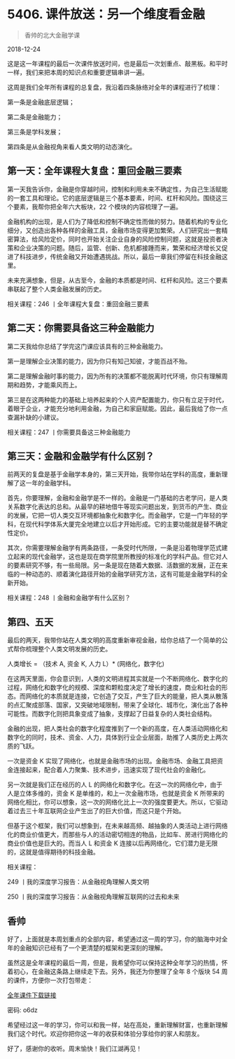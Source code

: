 # 5406. 课件放送：另一个维度看金融

> 香帅的北大金融学课

2018-12-24


这是这一年课程的最后一次课件放送时间，也是最后一次划重点、敲黑板。和平时一样，我们来把本周的知识点和重要逻辑串讲一遍。

这周是我们全年所有课程的总复盘，我沿着四条脉络对全年的课程进行了梳理：

第一条是金融底层逻辑；

第二条是金融能力；

第三条是学科发展；

第四条是从金融视角来看人类文明的动态演化。

## 第一天：全年课程大复盘：重回金融三要素

第一天我告诉你，金融是你穿越时间，控制和利用未来不确定性，为自己生活赋能的一套工具和理论。它的底层逻辑是三个基本要素，时间、杠杆和风险。围绕这三个要素，我帮你把全年六大板块，22 个模块的内容梳理了一遍。

金融机构的出现，是人们为了降低和控制不确定性而做的努力。随着机构的专业化细分，又创造出各种各样的金融工具，金融市场变得更加繁荣。人们研究出一套精密算法，给风险定价，同时也开始关注企业自身的风险控制问题，这就是投资者决策和企业决策的问题。随后，监管、创新、危机都接踵而来，繁荣和经济增长又促进了科技进步，传统金融又开始遭遇挑战。所以，最后一章我们停留在科技金融这里。

未来充满想象，但是，从古至今，金融的本质都是时间、杠杆和风险。这三个要素串联起了整个人类金融发展的历史。

相关课程：246 丨全年课程大复盘：重回金融三要素

## 第二天：你需要具备这三种金融能力

第二天我给你总结了学完这门课应该具有的三种金融能力。

第一是理解企业决策的能力，因为你只有知己知彼，才能百战不殆。

第二是理解金融时事的能力，因为所有的决策都不能脱离时代环境，你只有理解周期和趋势，才能乘风而上。

第三是在这两种能力的基础上培养起来的个人资产配置能力，你只有立足于时代，着眼于企业，才能充分地利用金融，为自己和家庭赋能。因此，最后我给了你一点查漏补缺的小建议。

相关课程：247 丨你需要具备这三种金融能力

## 第三天：金融和金融学有什么区别？

前两天的复盘是基于金融学本身的，第三天开始，我带你站在学科的高度，重新理解了这一年的金融学科。

首先，你要理解，金融和金融学是不一样的。金融是一门基础的古老学问，是人类关系数字化表达的总和。从最早的耕地借牛等现实问题出发，到货币的产生、商业的发展，它把一切人类交互环境都抽象化和数字化。而金融学，它是一门年轻的学科，在现代科学体系大厦完全地建立以后才开始形成。它的主要功能就是替不确定性定价。

其次，你需要理解金融学有两条路径，一条受时代所限，一条是沿着物理学范式建立起来的现代金融学，这也是现在商学院里所教授的标准化的学科产品。但它对人的要素研究不够，有一些局限。另一条是现在随着大数据、活数据的发展，正在来临的一种动态的、顺着演化路径开始的金融学研究方法，这有可能是金融学科的全新开始。

相关课程：248 丨金融和金融学有什么区别？

## 第四、五天

最后的两天，我带你站在人类文明的高度重新审视金融，给你总结了一个简单的公式帮你梳理整个人类文明发展的历史。

人类增长 = （技术 A, 资金 K, 人力 L）* (网络化，数字化)

在这两天里面，你会意识到，人类的文明进程其实就是一个不断网络化、数字化的过程，网络化和数字化的规模、深度和颗粒度决定了增长的速度，商业和社会的形态。而网络化的本质就是连接，它创造了交互，产生了巨大的能量，把人类从散落的点汇聚成部落、国家，又突破地域限制，带来了全球化、城市化，演化出了各种可能性。而数字化则把具象变成了抽象，支撑起了日益复杂的人类社会结构。

金融的出现，把人类社会的数字化程度推到了一个新的高度，在人类活动网络化和数字化的同时，技术、资金、人力，具体到行业企业层面，助推了人类历史上两次质的飞跃。

一次是资金 K 实现了网络化，也就是金融市场的出现。金融市场、金融工具把资金连接起来，配合着人力聚集、技术进步，迅速实现了现代社会的金融化。

另一次就是我们正在经历的人 L 的网络化和数字化。在这一次的网络化中，由于人是立体多维的，资金 K 是单维的，和上一次金融市场，也就是资金 K 所带来的网络化相比，你可以想象，这一次的网络化比上一次的强度要更大。所以，它驱动着过去三十年互联网企业产生出了的巨大价值，而这只是个开始。

但基于这个框架，我们可以想象到，在未来越高频、越抽象的人类活动上进行网络化的商业价值更大，而那些与人的活动密切相连的物品，比如车、房进行网络化的商业价值也是巨大的。而当人 L 和资金 K 连接以后再网络化，它们潜力是无限的，这就是值得期待的科技金融。

相关课程：

249 丨我的深度学习报告：从金融视角理解人类文明

250 丨我的深度学习报告：从金融视角理解互联网的过去和未来

## 香帅

好了，上面就是本周划重点的全部内容，希望通过这一周的学习，你的脑海中对全年的金融知识已经有了一个更清楚的框架和更深刻的理解。

虽然这是全年课程的最后一周，但是，我希望你可以保持这种全年学习的热情，怀着初心，在金融这条路上继续走下去。另外，我还为你整理了全年 8 个版块 54 周的课件，方便你一次打包带走：

[全年课件下载链接](https://pan.baidu.com/s/152j51db5gSZZgEjHzXVtmQ)

密码: o6dz

希望经过这一年的学习，你可以和我一样，站在高处，重新理解财富，也重新理解我们这个时代。欢迎你把你这一年的收获和体验分享给你的家人和朋友。

好了，感谢你的收听。周末愉快！我们江湖再见！

